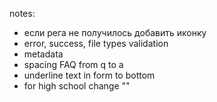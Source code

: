 notes:

<!-- - words filter -->

- если рега не получилось добавить иконку
- error, success, file types validation
- metadata
- spacing FAQ from q to a
- underline text in form to bottom
- for high school change ""
